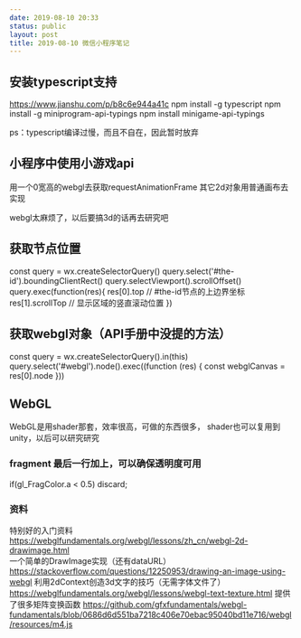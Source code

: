 ```yaml
---
date: 2019-08-10 20:33
status: public
layout: post
title: 2019-08-10 微信小程序笔记
---
```


## 安装typescript支持
https://www.jianshu.com/p/b8c6e944a41c
npm install -g typescript
npm install -g miniprogram-api-typings
npm install minigame-api-typings

ps：typescript编译过慢，而且不自在，因此暂时放弃

## 小程序中使用小游戏api
用一个0宽高的webgl去获取requestAnimationFrame
其它2d对象用普通画布去实现

webgl太麻烦了，以后要搞3d的话再去研究吧

## 获取节点位置
const query = wx.createSelectorQuery()
query.select('#the-id').boundingClientRect()
query.selectViewport().scrollOffset()
query.exec(function(res){
  res[0].top       // #the-id节点的上边界坐标
  res[1].scrollTop // 显示区域的竖直滚动位置
})

## 获取webgl对象（API手册中没提的方法）
const query = wx.createSelectorQuery().in(this)
    query.select('#webgl').node().exec((function (res) {
        const webglCanvas = res[0].node
    }))
    
## WebGL
WebGL是用shader那套，效率很高，可做的东西很多，
shader也可以复用到unity，以后可以研究研究

### fragment 最后一行加上，可以确保透明度可用
if(gl_FragColor.a < 0.5)
  discard;
### 资料
特别好的入门资料 https://webglfundamentals.org/webgl/lessons/zh_cn/webgl-2d-drawimage.html    
一个简单的DrawImage实现（还有dataURL） https://stackoverflow.com/questions/12250953/drawing-an-image-using-webgl
利用2dContext创造3d文字的技巧（无需字体文件了） https://webglfundamentals.org/webgl/lessons/webgl-text-texture.html
提供了很多矩阵变换函数 https://github.com/gfxfundamentals/webgl-fundamentals/blob/0686d6d551ba7218c406e70ebac95040bd11e716/webgl/resources/m4.js